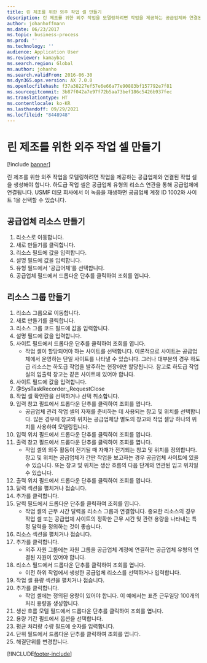 ```yaml
---
title: 린 제조를 위한 외주 작업 셀 만들기
description: 린 제조를 위한 외주 작업을 모델링하려면 작업을 제공하는 공급업체와 연결된 작업 셀을 생성해야 합니다.
author: johanhoffmann
ms.date: 06/23/2017
ms.topic: business-process
ms.prod: ''
ms.technology: ''
audience: Application User
ms.reviewer: kamaybac
ms.search.region: Global
ms.author: johanho
ms.search.validFrom: 2016-06-30
ms.dyn365.ops.version: AX 7.0.0
ms.openlocfilehash: f37a38227ef57e6e66a77e90883bf157792e7f81
ms.sourcegitcommit: 3b87f042a7e97f72b5aa73bef186c5426b937fec
ms.translationtype: HT
ms.contentlocale: ko-KR
ms.lasthandoff: 09/29/2021
ms.locfileid: "8448948"
---
```

# <a name="create-a-subcontracted-work-cell-for-lean-manufacturing"></a>린 제조를 위한 외주 작업 셀 만들기

[!include [banner](../../includes/banner.md)]

린 제조를 위한 외주 작업을 모델링하려면 작업을 제공하는 공급업체와 연결된 작업 셀을 생성해야 합니다. 하도급 작업 셀은 공급업체 유형의 리소스 연관을 통해 공급업체에 연결됩니다. USMF 데모 회사에서 이 녹음을 재생하면 공급업체 계정 ID 1002와 사이트 1을 선택할 수 있습니다.


## <a name="create-a-vendor-resource"></a>공급업체 리소스 만들기
1. 리소스로 이동합니다.
2. 새로 만들기를 클릭합니다.
3. 리소스 필드에 값을 입력합니다.
4. 설명 필드에 값을 입력합니다.
5. 유형 필드에서 '공급어체'를 선택합니다.
6. 공급업체 필드에서 드롭다운 단추를 클릭하여 조회를 엽니다.

## <a name="create-the-resource-group"></a>리소스 그룹 만들기
1. 리소스 그룹으로 이동합니다.
2. 새로 만들기를 클릭합니다.
3. 리소스 그룹 코드 필드에 값을 입력합니다.
4. 설명 필드에 값을 입력합니다.
5. 사이트 필드에서 드롭다운 단추를 클릭하여 조회를 엽니다.
    * 작업 셀이 할당되어야 하는 사이트를 선택합니다. 이론적으로 사이트는 공급업체에서 운영하는 단일 사이트를 나타낼 수 있습니다. 그러나 대부분의 경우 하도급 리소스는 하도급 작업을 발주하는 현장에만 할당됩니다. 참고로 하도급 작업실의 입출력 창고는 같은 사이트에 있어야 합니다.  
6. 사이트 필드에 값을 입력합니다.
7. @SysTaskRecorder:_RequestClose
8. 작업 셀 확인란을 선택하거나 선택 취소합니다.
9. 입력 창고 필드에서 드롭다운 단추를 클릭하여 조회를 엽니다.
    * 공급업체 관리 작업 셀의 자재를 준비하는 데 사용되는 창고 및 위치를 선택합니다. 많은 경우에 창고와 위치는 공급업체당 별도의 창고와 작업 셀당 하나의 위치를 사용하여 모델링됩니다.  
10. 입력 위치 필드에서 드롭다운 단추를 클릭하여 조회를 엽니다.
11. 출력 창고 필드에서 드롭다운 단추를 클릭하여 조회를 엽니다.
    * 작업 셀의 외주 활동이 전기될 때 자재가 전기되는 창고 및 위치를 정의합니다. 창고 및 위치는 공급업체가 간판 작업을 보고하는 경우 공급업체 사이트에 있을 수 있습니다. 또는 창고 및 위치는 생산 흐름의 다음 단계와 연관된 입고 위치일 수 있습니다.  
12. 출력 위치 필드에서 드롭다운 단추를 클릭하여 조회를 엽니다.
13. 달력 섹션을 펼치거나 접습니다.
14. 추가를 클릭합니다.
15. 달력 필드에서 드롭다운 단추를 클릭하여 조회를 엽니다.
    * 작업 셀의 근무 시간 달력을 리소스 그룹과 연결합니다. 중요한 리소스의 경우 작업 셀 또는 공급업체 사이트의 정확한 근무 시간 및 관련 용량을 나타내는 특정 달력을 정의하는 것이 좋습니다.  
16. 리소스 섹션을 펼치거나 접습니다.
17. 추가를 클릭합니다.
    * 외주 자원 그룹에는 자원 그룹을 공급업체 계정에 연결하는 공급업체 유형의 연결된 자원이 있어야 합니다.  
18. 리소스 필드에서 드롭다운 단추를 클릭하여 조회를 엽니다.
    * 이전 하위 작업에서 생성한 공급업체 리소스를 선택하거나 입력합니다.  
19. 작업 셀 용량 섹션을 펼치거나 접습니다.
20. 추가를 클릭합니다.
    * 작업 셀에는 정의된 용량이 있어야 합니다. 이 예에서는 표준 근무일당 100개의 처리 용량을 생성합니다.  
21. 생산 흐름 모델 필드에서 드롭다운 단추를 클릭하여 조회를 엽니다.
22. 용량 기간 필드에서 옵션을 선택합니다.
23. 평균 처리량 수량 필드에 숫자를 입력합니다.
24. 단위 필드에서 드롭다운 단추를 클릭하여 조회를 엽니다.
25. 해결단위를 변경합니다.



[!INCLUDE[footer-include](../../../includes/footer-banner.md)]